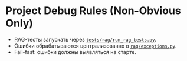 # Project Debug Rules (Non-Obvious Only)

- RAG-тесты запускать через [`tests/rag/run_rag_tests.py`](../../tests/rag/run_rag_tests.py).
- Ошибки обрабатываются централизованно в [`rag/exceptions.py`](../../rag/exceptions.py).
- Fail-fast: ошибки должны выявляться на старте.